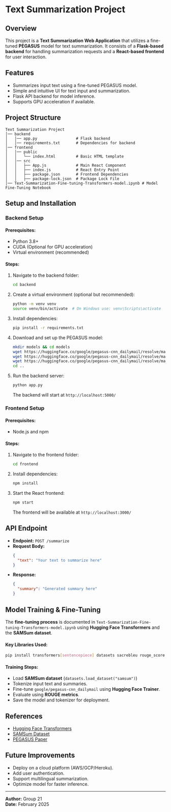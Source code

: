 # Text Summarization Project

## Overview
This project is a **Text Summarization Web Application** that utilizes a fine-tuned **PEGASUS** model for text summarization. It consists of a **Flask-based backend** for handling summarization requests and a **React-based frontend** for user interaction.

## Features
- Summarizes input text using a fine-tuned PEGASUS model.
- Simple and intuitive UI for text input and summarization.
- Flask API backend for model inference.
- Supports GPU acceleration if available.

## Project Structure
```
Text Summarization Project
│── backend
│   │── app.py                 # Flask backend
│   │── requirements.txt       # Dependencies for backend
│── frontend
│   │── public
│   │   └── index.html         # Basic HTML template
│   │── src
│   │   ├── App.js             # Main React Component
│   │   ├── index.js           # React Entry Point
│   │   ├── package.json       # Frontend Dependencies
│   │   ├── package-lock.json  # Package Lock File
│── Text-Summarization-Fine-tuning-Transformers-model.ipynb # Model Fine-Tuning Notebook
```

## Setup and Installation

### Backend Setup
#### Prerequisites:
- Python 3.8+
- CUDA (Optional for GPU acceleration)
- Virtual environment (recommended)

#### Steps:
1. Navigate to the backend folder:
   ```sh
   cd backend
   ```
2. Create a virtual environment (optional but recommended):
   ```sh
   python -m venv venv
   source venv/bin/activate  # On Windows use: venv\Scripts\activate
   ```
3. Install dependencies:
   ```sh
   pip install -r requirements.txt
   ```
4. Download and set up the PEGASUS model:
   ```sh
   mkdir models && cd models
   wget https://huggingface.co/google/pegasus-cnn_dailymail/resolve/main/pytorch_model.bin
   wget https://huggingface.co/google/pegasus-cnn_dailymail/resolve/main/config.json
   wget https://huggingface.co/google/pegasus-cnn_dailymail/resolve/main/spiece.model
   cd ..
   ```
5. Run the backend server:
   ```sh
   python app.py
   ```
   The backend will start at `http://localhost:5000/`

### Frontend Setup
#### Prerequisites:
- Node.js and npm

#### Steps:
1. Navigate to the frontend folder:
   ```sh
   cd frontend
   ```
2. Install dependencies:
   ```sh
   npm install
   ```
3. Start the React frontend:
   ```sh
   npm start
   ```
   The frontend will be available at `http://localhost:3000/`

## API Endpoint
- **Endpoint:** `POST /summarize`
- **Request Body:**
  ```json
  {
    "text": "Your text to summarize here"
  }
  ```
- **Response:**
  ```json
  {
    "summary": "Generated summary here"
  }
  ```

## Model Training & Fine-Tuning
The **fine-tuning process** is documented in `Text-Summarization-Fine-tuning-Transformers-model.ipynb` using **Hugging Face Transformers** and the **SAMSum dataset**.

#### Key Libraries Used:
```sh
pip install transformers[sentencepiece] datasets sacrebleu rouge_score py7zr
```

#### Training Steps:
- Load **SAMSum dataset** (`datasets.load_dataset("samsum")`)
- Tokenize input text and summaries.
- Fine-tune `google/pegasus-cnn_dailymail` using **Hugging Face Trainer**.
- Evaluate using **ROUGE metrics**.
- Save the model and tokenizer for deployment.

## References
- [Hugging Face Transformers](https://huggingface.co/transformers/)
- [SAMSum Dataset](https://huggingface.co/datasets/samsum)
- [PEGASUS Paper](https://arxiv.org/abs/1912.08777)

## Future Improvements
- Deploy on a cloud platform (AWS/GCP/Heroku).
- Add user authentication.
- Support multilingual summarization.
- Optimize model for faster inference.

---
**Author:** Group 21  
**Date:** February 2025

